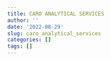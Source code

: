 ```yaml
---
title: CARO ANALYTICAL SERVICES
author: ''
date: '2022-08-29'
slug: caro_analytical_services
categories: []
tags: []
---
```

